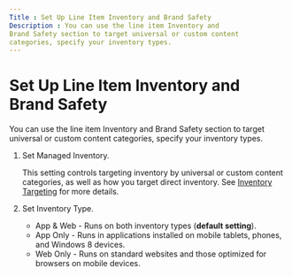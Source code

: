 ```yaml
---
Title : Set Up Line Item Inventory and Brand Safety
Description : You can use the line item Inventory and
Brand Safety section to target universal or custom content
categories, specify your inventory types.
---
```



# Set Up Line Item Inventory and Brand Safety



You can use the line item Inventory and
Brand Safety section to target universal or custom content
categories, specify your inventory types.

<div id="set-up-line-item-inventory-and-brand-safety-pgli-monetize__steps_fmk_r3n_1nb"
>

1.  Set Managed
    Inventory.
    

    This setting controls targeting inventory by universal or custom
    content categories, as well as how you target direct inventory. See
    <a href="inventory-targeting-pgli.html" class="xref"
    title="You can target or exclude direct inventory as well as Universal and Custom categories for Programmatic Guaranteed line items using the Inventory Targeting settings.">Inventory
    Targeting</a> for more details.

    
2.  Set Inventory
    Type.
    - App & Web - Runs on both
      inventory types (**default setting**).
    - App Only - Runs in applications
      installed on mobile tablets, phones, and Windows 8 devices.
    - Web Only - Runs on standard
      websites and those optimized for browsers on mobile devices.






